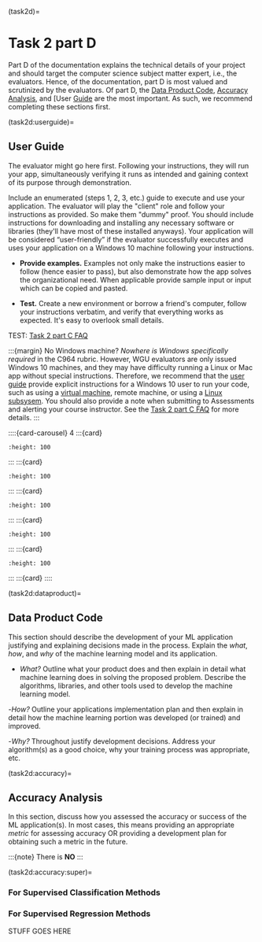 (task2d)=
# Task 2 part D 
Part D of the documentation explains the technical details of your project and should target the computer science subject matter expert, i.e., the evaluators. Hence, of the documentation, part D is most valued and scrutinized by the evaluators. Of part D, the [Data Product Code](task2d:dataproduct), [Accuracy Analysis](task2d:accuracy), and [User [Guide](task2d:userguide) are the most important. As such, we recommend completing these sections first.

(task2d:userguide)=
## User Guide

The evaluator might go here first. Following your instructions, they will run your app, simultaneously verifying it runs as intended and gaining context of its purpose through demonstration. 

Include an enumerated (steps 1, 2, 3, etc.) guide to execute and use your application. The evaluator will play the "client" role and follow your instructions as provided. So make them "dummy" proof. You should include instructions for downloading and installing any necessary software or libraries (they'll have most of these installed anyways). Your application will be considered “user-friendly” if the evaluator successfully executes and uses your application on a Windows 10 machine following your instructions.

- **Provide examples.** Examples not only make the instructions easier to follow (hence easier to pass), but also demonstrate how the app solves the organizational need. When applicable provide sample input or input which can be copied and pasted. 

- **Test.** Create a new environment or borrow a friend's computer, follow your instructions verbatim, and verify that everything works as expected. It's easy to overlook small details. 

TEST: [Task 2 part C FAQ](task2c:FAQ)

:::{margin} No Windows machine?
*Nowhere is Windows specifically required* in the C964 rubric. However, WGU evaluators are only issued Windows 10 machines, and they may have difficulty running a Linux or Mac app without special instructions. Therefore, we recommend that the [user guide](task2_doc:userguide) provide explicit instructions for a Windows 10 user to run your code, such as using a [virtual machine](https://ubuntu.com/tutorials/how-to-run-ubuntu-desktop-on-a-virtual-machine-using-virtualbox#1-overview), remote machine, or using a [Linux subsysem](https://ubuntu.com/tutorials/install-ubuntu-on-wsl2-on-windows-10#1-overview). You should also provide a note when submitting to Assessments and alerting your course instructor. See the [Task 2 part C FAQ](task2c:faq:linux) for more details.
:::

::::{card-carousel} 4
:::{card}
```{image} ./url_images/user_guide/user_guide1.png
:height: 100
```
:::
:::{card}
```{image} ./url_images/user_guide/user_guide2.png
:height: 100
```
:::
:::{card}
```{image} ./url_images/user_guide/user_guide3.png
:height: 100
```
:::
:::{card}
```{image} ./url_images/user_guide/user_guide4.png
:height: 100
```
:::
:::{card}
```{image} ./url_images/user_guide/user_guide5.png
:height: 100
```
:::
:::{card}
::::

(task2d:dataproduct)=
## Data Product Code

This section should describe the development of your ML application justifying and explaining decisions made in the process. Explain the *what*, *how*, and *why* of the machine learning model and its application.

- *What?* Outline what your product does and then explain in detail what machine learning does in solving the proposed problem. Describe the algorithms, libraries, and other tools used to develop the machine learning model.

-*How?* Outline your applications implementation plan and then explain in detail how the machine learning portion was developed (or trained) and improved. 

-*Why?* Throughout justify development decisions. Address your algorithm(s) as a  good choice, why your training process was appropriate, etc.  

(task2d:accuracy)=
## Accuracy Analysis

In this section, discuss how you assessed the accuracy or success of the ML application(s). In most cases, this means providing an appropriate *metric* for assessing accuracy OR providing a development plan for obtaining such a metric in the future.

:::{note}
There is **NO** 
:::

(task2d:accuracy:super)=
### For Supervised Classification Methods

### For Supervised Regression Methods

STUFF GOES HERE